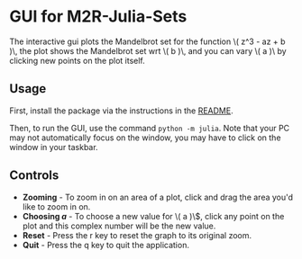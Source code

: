 # GUI for M2R-Julia-Sets
The interactive gui plots the Mandelbrot set for the function \\( z^3 - az + b )\\, the plot shows the Mandelbrot set wrt \\( b )\\, and you can vary \\( a )\\ by clicking new points on the plot itself.

## Usage
First, install the package via the instructions in the [README](./README.md).

Then, to run the GUI, use the command `python -m julia`. Note that your PC may not automatically focus on the window, you may have to click on the window in your taskbar.

## Controls
* **Zooming** - To zoom in on an area of a plot, click and drag the area you'd like to zoom in on.
* **Choosing $a$** - To choose a new value for \\( a )\\$, click any point on the plot and this complex number will be the new value.
* **Reset** - Press the r key to reset the graph to its original zoom.
* **Quit** - Press the q key to quit the application.